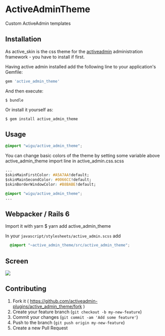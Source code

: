 # ActiveAdminTheme

Custom ActiveAdmin templates


## Installation
As active_skin is the css theme for the [activeadmin](https://github.com/activeadmin/activeadmin) administration framework - you have to install if first.

Having active admin installed add the following line to your application's Gemfile:


```ruby
gem 'active_admin_theme'
```

And then execute:

    $ bundle

Or install it yourself as:

    $ gem install active_admin_theme

## Usage

```css
@import "wigu/active_admin_theme";
```
You can change basic colors of the theme by setting some variable above active_admin_theme import line in active_admin.css.scss

```css
...
$skinMainFirstColor: #A5A7AA!default;
$skinMainSecondColor: #0066CC!default;
$skinBorderWindowColor: #B8BABE!default;

@import "wigu/active_admin_theme";
...
```
## Webpacker / Rails 6

Import it with yarn
    $ yarn add active_admin_theme

In your `javascript/stylesheets/active_admin.scss` add

```scss
  @import "~active_admin_theme/src/active_admin_theme";
```

## Screen

<a href="./img/wigu.png"><img src="./img/wigu.png"></a>


## Contributing

1. Fork it ( https://github.com/activeadmin-plugins/active_admin_theme/fork )
2. Create your feature branch (`git checkout -b my-new-feature`)
3. Commit your changes (`git commit -am 'Add some feature'`)
4. Push to the branch (`git push origin my-new-feature`)
5. Create a new Pull Request
